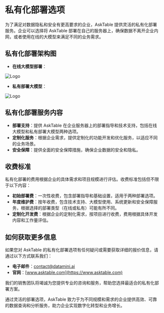 # 私有化部署选项

为了满足对数据隐私和安全有更高要求的企业，AskTable 提供灵活的私有化部署服务。企业可以选择将 AskTable 部署在自己的服务器上，确保数据不离开企业内网，或者使用在线的大模型来满足不同的业务需求。

## 私有化部署架构图

- **在线大模型部署**：
<div className="img-center medium">
  <img src="/img/asktable/at_deployment_offline_1.png" alt="Logo" />
</div>

- **私有部署大模型**：
<div className="img-center medium">
  <img src="/img/asktable/at_deployment_offline_2.png" alt="Logo" />
</div>


## 私有化部署服务内容

- **部署支持**：提供 AskTable 在企业服务器上的部署指导和技术支持，包括在线大模型和私有部署大模型两种选项。
- **定制化服务**：根据企业需求，提供定制化的功能开发和优化服务，以适应不同的业务场景。
- **安全保障**：提供全面的安全保障措施，确保企业数据的安全和隐私。

## 收费标准

私有化部署的费用根据企业的具体需求和项目规模进行评估。收费标准包括但不限于以下内容：

- **初始部署费**：一次性收费，包含部署指导和基础设置，适用于两种部署选项。
- **年度维护费**：按年收费，包含技术支持、大模型使用、系统更新和安全保障服务，根据选择的部署类型（在线或私有）可能有所不同。
- **定制化开发费**：根据企业的定制化需求，按项目进行收费，费用根据具体开发内容和工作量评估。


## 如何获取更多信息

如果您对 AskTable 的私有化部署选项有任何疑问或需要获取详细的报价信息，请通过以下方式联系我们：
- **电子邮件**：contact@datamini.ai
- **官网**：[www.asktable.com](https://www.asktable.com)

我们的销售团队将竭诚为您提供专业的咨询和服务，帮助您选择最适合的私有化部署方案。

通过灵活的部署选项，AskTable 致力于为不同规模和需求的企业提供高效、可靠的数据查询和分析服务，助力企业实现数字化转型和业务增长。
